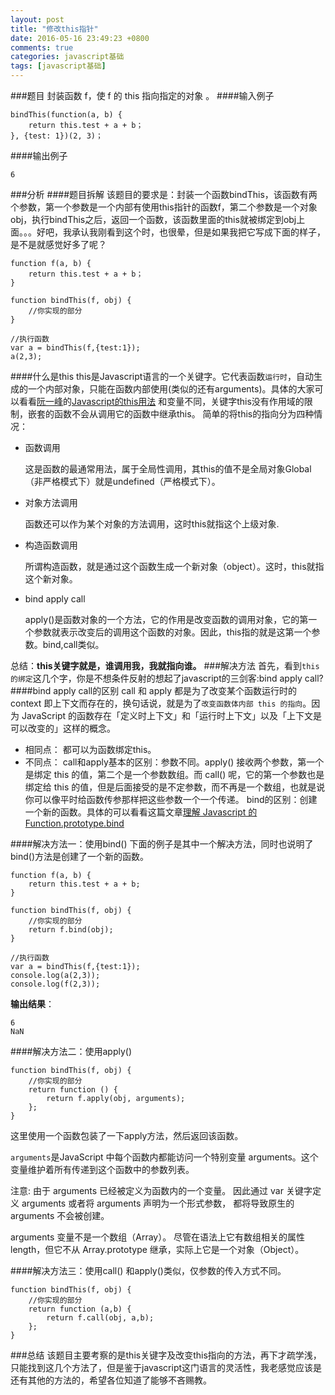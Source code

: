 ```yaml
---
layout: post
title: "修改this指针"
date: 2016-05-16 23:49:23 +0800
comments: true
categories: javascript基础
tags: [javascript基础] 
---
```


###题目
  封装函数 f，使 f 的 this 指向指定的对象 。
####输入例子
```
bindThis(function(a, b) {
	return this.test + a + b；
}, {test: 1})(2, 3)；
```
####输出例子
```
6
```
<!--more-->

###分析
####题目拆解
  该题目的要求是：封装一个函数bindThis，该函数有两个参数，第一个参数是一个内部有使用this指针的函数f，第二个参数是一个对象obj，执行bindThis之后，返回一个函数，该函数里面的this就被绑定到obj上面。。。好吧，我承认我刚看到这个时，也很晕，但是如果我把它写成下面的样子，是不是就感觉好多了呢？

```
function f(a, b) {
	return this.test + a + b；
}

function bindThis(f, obj) {
	//你实现的部分
}

//执行函数
var a = bindThis(f,{test:1});
a(2,3);
```

####什么是this
  this是Javascript语言的一个关键字。它代表函数`运行时`，自动生成的一个内部对象，只能在函数内部使用(类似的还有arguments)。具体的大家可以看看[阮一峰](http://www.ruanyifeng.com/blog)的[Javascript的this用法](http://www.ruanyifeng.com/blog/2010/04/using_this_keyword_in_javascript.html)
和变量不同，关键字this没有作用域的限制，嵌套的函数不会从调用它的函数中继承this。
简单的将this的指向分为四种情况：

- 函数调用

	这是函数的最通常用法，属于全局性调用，其this的值不是全局对象Global（非严格模式下）就是undefined（严格模式下）。

- 对象方法调用

	函数还可以作为某个对象的方法调用，这时this就指这个上级对象.

- 构造函数调用

	所谓构造函数，就是通过这个函数生成一个新对象（object）。这时，this就指这个新对象。

- bind apply call

	apply()是函数对象的一个方法，它的作用是改变函数的调用对象，它的第一个参数就表示改变后的调用这个函数的对象。因此，this指的就是这第一个参数。bind,call类似。

总结：**this关键字就是，谁调用我，我就指向谁。**
###解决方法
首先，看到`this的绑定`这几个字，你是不想条件反射的想起了javascript的三剑客:bind apply call?
####bind apply call的区别
call 和 apply 都是为了改变某个函数运行时的 context 即上下文而存在的，换句话说，就是为了`改变函数体内部 this 的指向`。因为 JavaScript 的函数存在「定义时上下文」和「运行时上下文」以及「上下文是可以改变的」这样的概念。

- 相同点：
	都可以为函数绑定this。
- 不同点：
	call和apply基本的区别：参数不同。apply() 接收两个参数，第一个是绑定 this 的值，第二个是一个参数数组。而 call() 呢，它的第一个参数也是绑定给 this 的值，但是后面接受的是不定参数，而不再是一个数组，也就是说你可以像平时给函数传参那样把这些参数一个一个传递。
bind的区别：创建一个新的函数。具体的可以看看这篇文章[理解 Javascript 的 Function.prototype.bind](http://andyyou.logdown.com/posts/233010-understanding-javascript-functionprototypebind)

####解决方法一：使用bind()
下面的例子是其中一个解决方法，同时也说明了bind()方法是创建了一个新的函数。

```
function f(a, b) {
	return this.test + a + b;
}

function bindThis(f, obj) {
	//你实现的部分
	return f.bind(obj);
}

//执行函数
var a = bindThis(f,{test:1});
console.log(a(2,3));
console.log(f(2,3));
```

**输出结果**：

```
6
NaN
```
####解决方法二：使用apply()
```
function bindThis(f, obj) {
    //你实现的部分
    return function () {
        return f.apply(obj, arguments);
    };
}
```
这里使用一个函数包装了一下apply方法，然后返回该函数。

`arguments`是JavaScript 中每个函数内都能访问一个特别变量 arguments。这个变量维护着所有传递到这个函数中的参数列表。

注意: 由于 arguments 已经被定义为函数内的一个变量。 因此通过 var 关键字定义 arguments 或者将 arguments 声明为一个形式参数， 都将导致原生的 arguments 不会被创建。

arguments 变量不是一个数组（Array）。 尽管在语法上它有数组相关的属性 length，但它不从 Array.prototype 继承，实际上它是一个对象（Object）。

####解决方法三：使用call()
和apply()类似，仅参数的传入方式不同。

```
function bindThis(f, obj) {
    //你实现的部分
    return function (a,b) {
        return f.call(obj, a,b);
    };
}
```

###总结
该题目主要考察的是this关键字及改变this指向的方法，再下才疏学浅，只能找到这几个方法了，但是鉴于javascript这门语言的灵活性，我老感觉应该是还有其他的方法的，希望各位知道了能够不吝赐教。

